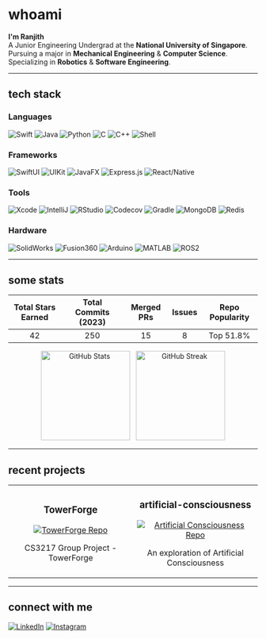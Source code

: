 <!-- 
  Example: Minimalistic Dark-Theme-Ready README
  1) "whoami" introduction
  2) Tech stack using badges/icons
  3) Some stats: table + GitHub stats card
  4) Recent projects: pinned repo cards
  5) Additional styling using HTML for layout
-->

<!-- Title / Intro Section -->
# whoami

**I'm Ranjith**  
A Junior Engineering Undergrad at the **National University of Singapore**.  
Pursuing a major in **Mechanical Engineering** & **Computer Science**.  
Specializing in **Robotics** & **Software Engineering**.

---

## tech stack

<!-- 
  Below is an example of grouping badges by category.
  Feel free to add/remove or rearrange these to match your actual tech stack.
-->

### Languages
![Swift](https://img.shields.io/badge/swift-F54A2A?style=for-the-badge&logo=swift&logoColor=white)
![Java](https://img.shields.io/badge/java-%23ED8B00.svg?style=for-the-badge&logo=openjdk&logoColor=white)
![Python](https://img.shields.io/badge/python-%233776AB.svg?style=for-the-badge&logo=python&logoColor=white)
![C](https://img.shields.io/badge/C-%2300599C.svg?style=for-the-badge&logo=c&logoColor=white)
![C++](https://img.shields.io/badge/C%2B%2B-%2300599C.svg?style=for-the-badge&logo=c%2B%2B&logoColor=white)
![Shell](https://img.shields.io/badge/shell-%23121011.svg?style=for-the-badge&logo=gnu-bash&logoColor=white)

### Frameworks
![SwiftUI](https://img.shields.io/badge/swiftUI-%23F05138.svg?style=for-the-badge&logo=swift&logoColor=white)
![UIKit](https://img.shields.io/badge/UIKit-%23F05138.svg?style=for-the-badge&logo=apple&logoColor=white)
![JavaFX](https://img.shields.io/badge/javafx-%23FF0000.svg?style=for-the-badge&logo=java&logoColor=white)
![Express.js](https://img.shields.io/badge/express.js-%23404d59.svg?style=for-the-badge&logo=express&logoColor=%2361DAFB)
![React/Native](https://img.shields.io/badge/react%2Fnative-%2320232a.svg?style=for-the-badge&logo=react&logoColor=%2361DAFB)

### Tools
![Xcode](https://img.shields.io/badge/Xcode-007ACC.svg?style=for-the-badge&logo=xcode&logoColor=white)
![IntelliJ](https://img.shields.io/badge/IntelliJ-000000.svg?style=for-the-badge&logo=intellij-idea&logoColor=white)
![RStudio](https://img.shields.io/badge/RStudio-75AADB.svg?style=for-the-badge&logo=rstudio&logoColor=white)
![Codecov](https://img.shields.io/badge/codecov-%23ff0077.svg?style=for-the-badge&logo=codecov&logoColor=white)
![Gradle](https://img.shields.io/badge/Gradle-02303A.svg?style=for-the-badge&logo=Gradle&logoColor=white)
![MongoDB](https://img.shields.io/badge/MongoDB-%234ea94b.svg?style=for-the-badge&logo=mongodb&logoColor=white)
![Redis](https://img.shields.io/badge/Redis-%23DD0031.svg?style=for-the-badge&logo=redis&logoColor=white)

### Hardware
![SolidWorks](https://img.shields.io/badge/SolidWorks-%23d00000.svg?style=for-the-badge&logo=dassaultsystemes&logoColor=white)
![Fusion360](https://img.shields.io/badge/Fusion%20360-%23F58500.svg?style=for-the-badge&logo=autodesk&logoColor=white)
![Arduino](https://img.shields.io/badge/Arduino-00979D.svg?style=for-the-badge&logo=arduino&logoColor=white)
![MATLAB](https://img.shields.io/badge/MATLAB-%23e16737.svg?style=for-the-badge&logo=mathworks&logoColor=white)
![ROS2](https://img.shields.io/badge/ROS2-%230A0FFF.svg?style=for-the-badge&logo=ros&logoColor=white)

---

## some stats

<!-- 
  Example: a table to display custom stats (replace with actual values or remove rows you don't need).
  The "Top" percentage or star count might come from third-party data. 
-->

| **Total Stars Earned** | **Total Commits (2023)** | **Merged PRs** | **Issues** | **Repo Popularity** |
| :--------------------: | :-----------------------: | :------------: | :--------: | :------------------: |
| 42                     | 250                       | 15             | 8          | Top 51.8%           |

<!-- 
  Optionally, include GitHub stats / streak cards. 
  For dark theme: add `&theme=dark` or `&theme=github_dark` 
  (choose from: https://github-readme-streak-stats.herokuapp.com/demo/)
-->

<p align="center">
  <img src="https://github-readme-stats.vercel.app/api?username=r4njith-kali&show_icons=true&theme=github_dark" alt="GitHub Stats" height="180" />
  &nbsp;
  <img src="https://github-readme-streak-stats.herokuapp.com?user=r4njith-kali&theme=github-dark-blue&date_format=M%20j%5B%2C%20Y%5D" alt="GitHub Streak" height="180" />
</p>

---

## recent projects

<!-- 
  Example: Two-column layout using HTML table with pinned repo stats 
  (Replace r4njith-kali and repo names with your own).
-->

<table>
  <tr>
    <td width="50%">
      <h3 align="center">TowerForge</h3>
      <p align="center">
        <a href="https://github.com/r4njith-kali/TowerForge">
          <img src="https://github-readme-stats.vercel.app/api/pin/?username=r4njith-kali&repo=TowerForge&theme=github_dark" alt="TowerForge Repo" />
        </a>
      </p>
      <p align="center">CS3217 Group Project - TowerForge</p>
    </td>
    <td width="50%">
      <h3 align="center">artificial-consciousness</h3>
      <p align="center">
        <a href="https://github.com/r4njith-kali/artificial-consciousness">
          <img src="https://github-readme-stats.vercel.app/api/pin/?username=r4njith-kali&repo=artificial-consciousness&theme=github_dark" alt="Artificial Consciousness Repo" />
        </a>
      </p>
      <p align="center">An exploration of Artificial Consciousness</p>
    </td>
  </tr>
</table>

---

<!-- 
  Example of an optional "connect with me" or "socials" section 
  to match the minimal dark theme aesthetic.
-->

## connect with me

[![LinkedIn](https://img.shields.io/badge/LinkedIn-%230077B5.svg?style=flat&logo=linkedin&logoColor=white)](https://www.linkedin.com/in/ranjith-kaliyamoorthy-bba9b9276/)
[![Instagram](https://img.shields.io/badge/Instagram-%23E4405F.svg?style=flat&logo=Instagram&logoColor=white)](https://instagram.com/ranjit.hh)


